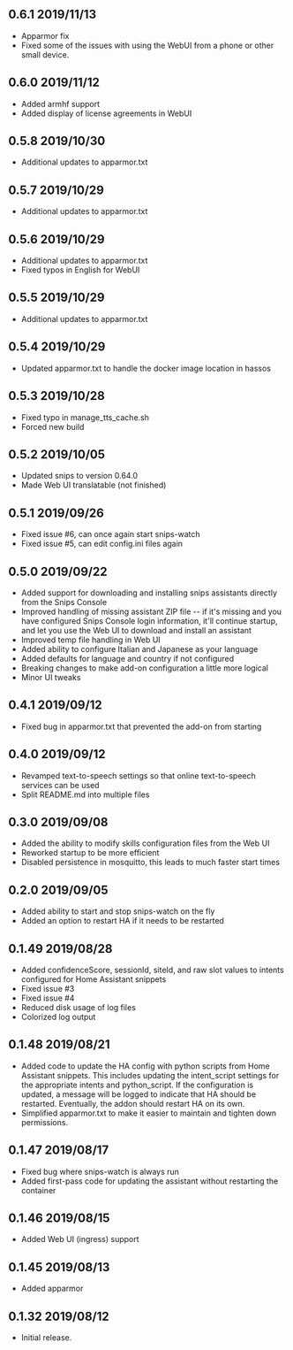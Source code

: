 ## 0.6.1 2019/11/13
- Apparmor fix
- Fixed some of the issues with using the WebUI from a phone or other small device.

## 0.6.0 2019/11/12
- Added armhf support
- Added display of license agreements in WebUI

## 0.5.8 2019/10/30
- Additional updates to apparmor.txt

## 0.5.7 2019/10/29
- Additional updates to apparmor.txt

## 0.5.6 2019/10/29
- Additional updates to apparmor.txt
- Fixed typos in English for WebUI

## 0.5.5 2019/10/29
- Additional updates to apparmor.txt

## 0.5.4 2019/10/29
- Updated apparmor.txt to handle the docker image location in hassos

## 0.5.3 2019/10/28
- Fixed typo in manage_tts_cache.sh
- Forced new build

## 0.5.2 2019/10/05
- Updated snips to version 0.64.0
- Made Web UI translatable (not finished)

## 0.5.1 2019/09/26
- Fixed issue #6, can once again start snips-watch
- Fixed issue #5, can edit config.ini files again

## 0.5.0 2019/09/22
- Added support for downloading and installing snips assistants directly from the Snips Console
- Improved handling of missing assistant ZIP file -- if it's missing and you have configured Snips Console login information, it'll continue startup, and let you use the Web UI to download and install an assistant
- Improved temp file handling in Web UI
- Added ability to configure Italian and Japanese as your language
- Added defaults for language and country if not configured
- Breaking changes to make add-on configuration a little more logical
- Minor UI tweaks

## 0.4.1 2019/09/12
- Fixed bug in apparmor.txt that prevented the add-on from starting

## 0.4.0 2019/09/12
- Revamped text-to-speech settings so that online text-to-speech services can be used
- Split README.md into multiple files

## 0.3.0 2019/09/08
- Added the ability to modify skills configuration files from the Web UI
- Reworked startup to be more efficient
- Disabled persistence in mosquitto, this leads to much faster start times

## 0.2.0 2019/09/05
- Added ability to start and stop snips-watch on the fly
- Added an option to restart HA if it needs to be restarted

## 0.1.49 2019/08/28
- Added confidenceScore, sessionId, siteId, and raw slot values to intents configured for Home Assistant snippets
- Fixed issue #3
- Fixed issue #4
- Reduced disk usage of log files
- Colorized log output

## 0.1.48 2019/08/21
- Added code to update the HA config with python scripts from Home Assistant snippets.  This includes updating the intent_script settings for the appropriate intents and python_script.  If the configuration is updated, a message will be logged to indicate that HA should be restarted.  Eventually, the addon should restart HA on its own.
- Simplified apparmor.txt to make it easier to maintain and tighten down permissions.

## 0.1.47 2019/08/17
- Fixed bug where snips-watch is always run
- Added first-pass code for updating the assistant without restarting the container

## 0.1.46 2019/08/15
- Added Web UI (ingress) support

## 0.1.45 2019/08/13
- Added apparmor

## 0.1.32 2019/08/12
- Initial release.
